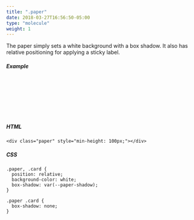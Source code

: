 ```yaml
---
title: ".paper"
date: 2018-03-27T16:56:50-05:00
type: "molecule"
weight: 1
---
```


The paper simply sets a white background with a box shadow. It also has relative positioning for applying a sticky label.

##### Example
<div class="card-example" style="grid-template-columns: 1fr;">
  <div class="paper" style="min-height: 100px;"></div>
</div>

##### HTML
```
<div class="paper" style="min-height: 100px;"></div>
```

##### CSS
```
.paper, .card {
  position: relative;
  background-color: white;
  box-shadow: var(--paper-shadow);
}

.paper .card {
  box-shadow: none;
}
```
